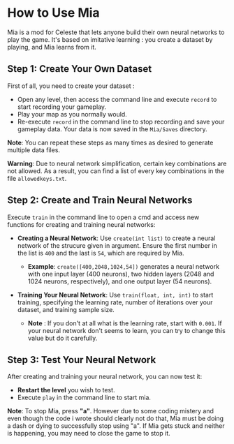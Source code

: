 # How to Use Mia

Mia is a mod for Celeste that lets anyone build their own neural networks to play the game. It's based on imitative learning : you create a dataset by playing, and Mia learns from it.


## Step 1: Create Your Own Dataset

First of all, you need to create your dataset :
- Open any level, then access the command line and execute `record` to start recording your gameplay.  
- Play your map as you normally would.  
- Re-execute `record` in the command line to stop recording and save your gameplay data. Your data is now saved in the `Mia/Saves` directory.  

**Note**: You can repeat these steps as many times as desired to generate multiple data files.

**Warning**: Due to neural network simplification, certain key combinations are not allowed. As a result, you can find a list of every key combinations in the file `allowedkeys.txt`.

## Step 2: Create and Train Neural Networks
Execute `train` in the command line to open a cmd and access new functions for creating and training neural networks:

- **Creating a Neural Network**: Use `create(int list)` to create a neural network of the strucure given in argument. Ensure the first number in the list is `400` and the last is `54`, which are required by Mia.
    - **Example**: `create([400,2048,1024,54])` generates a neural network with one input layer (400 neurons), two hidden layers (2048 and 1024 neurons, respectively), and one output layer (54 neurons).

- **Training Your Neural Network**: Use `train(float, int, int)` to start training, specifying the learning rate, number of iterations over your dataset, and training sample size.
    - **Note** : If you don't at all what is the learning rate, start with `0.001`. If your neural network don't seems to learn, you can try to change this value but do it carefully.

## Step 3: Test Your Neural Network

After creating and training your neural network, you can now test it:

- **Restart the level** you wish to test.
- Execute ```play``` in the command line to start mia.

**Note**: To stop Mia, press **"a"**. However due to some coding mistery and even though the code i wrote should clearly not do that, Mia must be doing a dash or dying to successfully stop using "a". If Mia gets stuck and neither is happening, you may need to close the game to stop it.